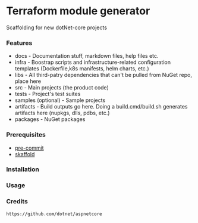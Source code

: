 # Terraform module generator

Scaffolding for new dotNet-core projects

### Features
- docs - Documentation stuff, markdown files, help files etc.
- infra - Boostrap scripts and infrastructure-related configuration templates 
  (Dockerfile,k8s manifests, helm charts, etc.)
- libs - All third-patry dependencies that can't be pulled from NuGet repo, place here
- src - Main projects (the product code)
- tests - Project's test suites
- samples (optional) - Sample projects
- artifacts - Build outputs go here. Doing a build.cmd/build.sh generates artifacts here (nupkgs, dlls, pdbs, etc.)
- packages - NuGet packages

### Prerequisites

- [pre-commit](https://pre-commit.com/#install)
- [skaffold](https://skaffold.dev/docs/install/)

### Installation

### Usage


### Credits

    https://github.com/dotnet/aspnetcore
